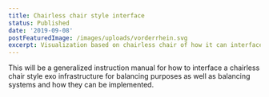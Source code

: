 ```yaml
---
title: Chairless chair style interface
status: Published
date: '2019-09-08'
postFeaturedImage: /images/uploads/vorderrhein.svg
excerpt: Visualization based on chairless chair of how it can interface and balance
---
```

This will be a generalized instruction manual for how to interface a chairless chair style exo infrastructure for balancing purposes as well as balancing systems and how they can be implemented.
